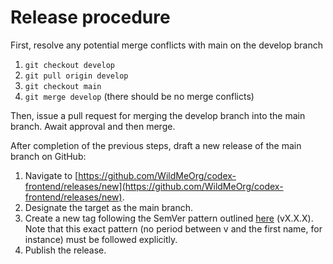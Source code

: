# Release procedure

First, resolve any potential merge conflicts with main on the develop branch

1. `git checkout develop`
2. `git pull origin develop`
3. `git checkout main`
4. `git merge develop` (there should be no merge conflicts)

Then, issue a pull request for merging the develop branch into the main branch. Await approval and then merge.

After completion of the previous steps, draft a new release of the main branch on GitHub:

1. Navigate to [https://github.com/WildMeOrg/codex-frontend/releases/new](https://github.com/WildMeOrg/codex-frontend/releases/new).
2. Designate the target as the main branch.
3. Create a new tag following the SemVer pattern outlined [here](https://semver.org/) (vX.X.X). Note that this exact pattern (no period between v and the first name, for instance) must be followed explicitly.
4. Publish the release.
